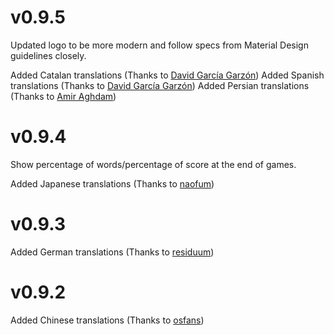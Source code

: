 # v0.9.5

Updated logo to be more modern and follow specs from Material Design guidelines closely.

Added Catalan translations (Thanks to [David García Garzón](https://hosted.weblate.org/user/vokimon/))
Added Spanish translations (Thanks to [David García Garzón](https://hosted.weblate.org/user/vokimon/))
Added Persian translations (Thanks to [Amir Aghdam](https://hosted.weblate.org/user/atorpat/))

# v0.9.4

Show percentage of words/percentage of score at the end of games.

Added Japanese translations (Thanks to [naofum](https://hosted.weblate.org/user/naofum/))

# v0.9.3

Added German translations (Thanks to [residuum](https://github.com/residuum))

# v0.9.2

Added Chinese translations (Thanks to [osfans](https://github.com/osfans))
